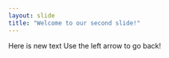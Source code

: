 ```yaml
---
layout: slide
title: "Welcome to our second slide!"
---
```

Here is new text
Use the left arrow to go back!
